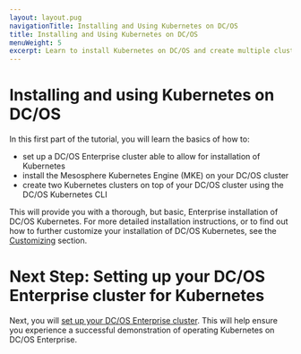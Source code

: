 ```yaml
---
layout: layout.pug
navigationTitle: Installing and Using Kubernetes on DC/OS
title: Installing and Using Kubernetes on DC/OS
menuWeight: 5
excerpt: Learn to install Kubernetes on DC/OS and create multiple clusters
---
```


<!-- This source repo for this topic is https://github.com/mesosphere/dcos-kubernetes-cluster -->

# Installing and using Kubernetes on DC/OS

In this first part of the tutorial, you will learn the basics of how to:

  - set up a DC/OS Enterprise cluster able to allow for installation of Kubernetes
  - install the Mesosphere Kubernetes Engine (MKE) on your DC/OS cluster
  - create two Kubernetes clusters on top of your DC/OS cluster using the DC/OS Kubernetes CLI

This will provide you with a thorough, but basic, Enterprise installation of DC/OS Kubernetes. For more detailed installation instructions, or to find out how to further customize your installation of DC/OS Kubernetes, see the [Customizing](../operations/customizing-install/) section.

# Next Step: Setting up your DC/OS Enterprise cluster for Kubernetes

Next, you will [set up your DC/OS Enterprise cluster](../getting-started/provision-install/setting-up/). This will help ensure you experience a successful demonstration of operating Kubernetes on DC/OS Enterprise.
